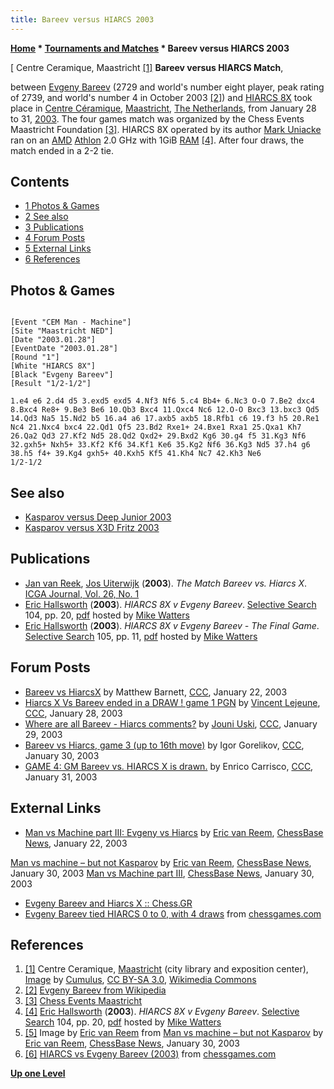 ```yaml
---
title: Bareev versus HIARCS 2003
---
```

**[Home](Home "Home") * [Tournaments and Matches](Tournaments_and_Matches "Tournaments and Matches") * Bareev versus HIARCS 2003**

\[ Centre Ceramique, Maastricht <a id="cite-note-1" href="#cite-ref-1">[1]</a>
**Bareev versus HIARCS Match**,

between [Evgeny Bareev](https://en.wikipedia.org/wiki/Evgeny_Bareev) (2729 and world's number eight player, peak rating of 2739, and world's number 4 in October 2003 <a id="cite-note-2" href="#cite-ref-2">[2]</a>) and [HIARCS 8X](HIARCS "HIARCS") took place in [Centre Céramique](https://nl.wikipedia.org/wiki/Centre_C%C3%A9ramique), [Maastricht](https://en.wikipedia.org/wiki/Maastricht), [The Netherlands](https://en.wikipedia.org/wiki/Netherlands), from January 28 to 31, [2003](Timeline#2003 "Timeline"). The four games match was organized by the Chess Events Maastricht Foundation <a id="cite-note-3" href="#cite-ref-3">[3]</a>. HIARCS 8X operated by its author [Mark Uniacke](Mark_Uniacke "Mark Uniacke") ran on an [AMD](AMD "AMD") [Athlon](X86 "X86") 2.0 GHz with 1GiB [RAM](Memory#RAM "Memory") <a id="cite-note-4" href="#cite-ref-4">[4]</a>. After four draws, the match ended in a 2-2 tie.

## Contents

- [1 Photos & Games](#photos-.26-games)
- [2 See also](#see-also)
- [3 Publications](#publications)
- [4 Forum Posts](#forum-posts)
- [5 External Links](#external-links)
- [6 References](#references)

## Photos & Games

[](File:Bareevhiarcs4.jpg "Evgeny Bareev and Mark Uniacke after HIARCS 1.e4 [5] [6]")

```

[Event "CEM Man - Machine"]
[Site "Maastricht NED"]
[Date "2003.01.28"]
[EventDate "2003.01.28"]
[Round "1"]
[White "HIARCS 8X"]
[Black "Evgeny Bareev"]
[Result "1/2-1/2"]

1.e4 e6 2.d4 d5 3.exd5 exd5 4.Nf3 Nf6 5.c4 Bb4+ 6.Nc3 O-O 7.Be2 dxc4 
8.Bxc4 Re8+ 9.Be3 Be6 10.Qb3 Bxc4 11.Qxc4 Nc6 12.O-O Bxc3 13.bxc3 Qd5 
14.Qd3 Na5 15.Nd2 b5 16.a4 a6 17.axb5 axb5 18.Rfb1 c6 19.f3 h5 20.Re1 
Nc4 21.Nxc4 bxc4 22.Qd1 Qf5 23.Bd2 Rxe1+ 24.Bxe1 Rxa1 25.Qxa1 Kh7 
26.Qa2 Qd3 27.Kf2 Nd5 28.Qd2 Qxd2+ 29.Bxd2 Kg6 30.g4 f5 31.Kg3 Nf6 
32.gxh5+ Nxh5+ 33.Kf2 Kf6 34.Kf1 Ke6 35.Kg2 Nf6 36.Kg3 Nd5 37.h4 g6 
38.h5 f4+ 39.Kg4 gxh5+ 40.Kxh5 Kf5 41.Kh4 Nc7 42.Kh3 Ne6 
1/2-1/2

```

## See also

- [Kasparov versus Deep Junior 2003](Kasparov_versus_Deep_Junior_2003 "Kasparov versus Deep Junior 2003")
- [Kasparov versus X3D Fritz 2003](Kasparov_versus_X3D_Fritz_2003 "Kasparov versus X3D Fritz 2003")

## Publications

- [Jan van Reek](Jan_van_Reek "Jan van Reek"), [Jos Uiterwijk](Jos_Uiterwijk "Jos Uiterwijk") (**2003**). *The Match Bareev vs. Hiarcs X*. [ICGA Journal, Vol. 26, No. 1](ICGA_Journal#26_1 "ICGA Journal")
- [Eric Hallsworth](Eric_Hallsworth "Eric Hallsworth") (**2003**). *HIARCS 8X v Evgeny Bareev*. [Selective Search](Selective_Search "Selective Search") 104, pp. 20, [pdf](http://www.chesscomputeruk.com/SS_104.pdf) hosted by [Mike Watters](Mike_Watters "Mike Watters")
- [Eric Hallsworth](Eric_Hallsworth "Eric Hallsworth") (**2003**). *HIARCS 8X v Evgeny Bareev - The Final Game*. [Selective Search](Selective_Search "Selective Search") 105, pp. 11, [pdf](http://www.chesscomputeruk.com/SS_105.pdf) hosted by [Mike Watters](Mike_Watters "Mike Watters")

## Forum Posts

- [Bareev vs HiarcsX](https://www.stmintz.com/ccc/index.php?id=278957) by Matthew Barnett, [CCC](CCC "CCC"), January 22, 2003
- [Hiarcs X Vs Bareev ended in a DRAW ! game 1 PGN](https://www.stmintz.com/ccc/index.php?id=280035) by [Vincent Lejeune](index.php?title=Vincent_Lejeune&action=edit&redlink=1 "Vincent Lejeune (page does not exist)"), [CCC](CCC "CCC"), January 28, 2003
- [Where are all Bareev - Hiarcs comments?](https://www.stmintz.com/ccc/index.php?id=280351) by [Jouni Uski](Jouni_Uski "Jouni Uski"), [CCC](CCC "CCC"), January 29, 2003
- [Bareev vs Hiarcs, game 3 (up to 16th move)](https://www.stmintz.com/ccc/index.php?id=280428) by Igor Gorelikov, [CCC](CCC "CCC"), January 30, 2003
- [GAME 4: GM Bareev vs. HIARCS X is drawn.](https://www.stmintz.com/ccc/index.php?id=280770) by Enrico Carrisco, [CCC](CCC "CCC"), January 31, 2003

## External Links

- [Man vs Machine part III: Evgeny vs Hiarcs](https://en.chessbase.com/post/man-vs-machine-part-iii-evgeny-vs-hiarcs) by [Eric van Reem](Eric_van_Reem "Eric van Reem"), [ChessBase News](ChessBase "ChessBase"), January 22, 2003

[Man vs machine – but not Kasparov](https://en.chessbase.com/post/man-vs-machine-but-not-kasparov) by [Eric van Reem](Eric_van_Reem "Eric van Reem"), [ChessBase News](ChessBase "ChessBase"), January 30, 2003
[Man vs Machine part III](https://en.chessbase.com/post/man-vs-machine-part-3), [ChessBase News](ChessBase "ChessBase"), January 30, 2003

- [Evgeny Bareev and Hiarcs X :: Chess.GR](http://www.chess.gr/tourn/2003/bareev-hiarcs/)
- [Evgeny Bareev tied HIARCS 0 to 0, with 4 draws](http://www.chessgames.com/perl/chess.pl?yearcomp=exactly&year=2003&playercomp=either&pid=16299&player=&pid2=&player2=HIARCS&movescomp=exactly&moves=&opening=&eco=&result=) from [chessgames.com](http://www.chessgames.com/index.html)

## References

1. <a id="cite-ref-1" href="#cite-note-1">[1]</a> Centre Ceramique, [Maastricht](https://en.wikipedia.org/wiki/Maastricht) (city library and exposition center), [Image](https://commons.wikimedia.org/wiki/File:Centre_Ceramique.jpg) by [Cumulus](https://nl.wikipedia.org/wiki/Gebruiker:Cumulus), [CC BY-SA 3.0](https://creativecommons.org/licenses/by-sa/3.0/deed.en), [Wikimedia Commons](https://en.wikipedia.org/wiki/Wikimedia_Commons)
1. <a id="cite-ref-2" href="#cite-note-2">[2]</a> [Evgeny Bareev from Wikipedia](https://en.wikipedia.org/wiki/Evgeny_Bareev)
1. <a id="cite-ref-3" href="#cite-note-3">[3]</a> [Chess Events Maastricht](http://web.inter.nl.net/hcc/rekius/cem.htm)
1. <a id="cite-ref-4" href="#cite-note-4">[4]</a> [Eric Hallsworth](Eric_Hallsworth "Eric Hallsworth") (**2003**). *HIARCS 8X v Evgeny Bareev*. [Selective Search](Selective_Search "Selective Search") 104, pp. 20, [pdf](http://www.chesscomputeruk.com/SS_104.pdf) hosted by [Mike Watters](Mike_Watters "Mike Watters")
1. <a id="cite-ref-5" href="#cite-note-5">[5]</a> Image by [Eric van Reem](Eric_van_Reem "Eric van Reem") from [Man vs machine – but not Kasparov](https://en.chessbase.com/post/man-vs-machine-but-not-kasparov) by [Eric van Reem](Eric_van_Reem "Eric van Reem"), [ChessBase News](ChessBase "ChessBase"), January 30, 2003
1. <a id="cite-ref-6" href="#cite-note-6">[6]</a> [HIARCS vs Evgeny Bareev (2003)](http://www.chessgames.com/perl/chessgame?gid=1260056) from [chessgames.com](http://www.chessgames.com/index.html)

**[Up one Level](Tournaments_and_Matches "Tournaments and Matches")**

